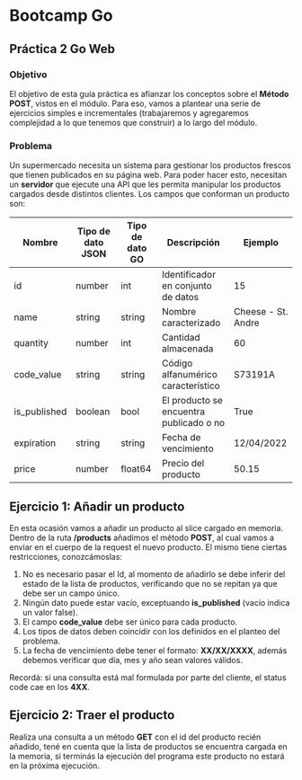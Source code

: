 # Bootcamp Go

## Práctica 2 Go Web

### Objetivo

El objetivo de esta guía práctica es afianzar los conceptos sobre el **Método POST**, vistos en el módulo. Para eso, vamos a plantear una serie de ejercicios simples e incrementales (trabajaremos y agregaremos complejidad a lo que tenemos que construir) a lo largo del módulo.

### Problema

Un supermercado necesita un sistema para gestionar los productos frescos que tienen publicados en su página web. Para poder hacer esto, necesitan un **servidor** que ejecute una API que les permita manipular los productos cargados desde distintos clientes. Los campos que conforman un producto son:

| Nombre       | Tipo de dato JSON | Tipo de dato GO | Descripción                          | Ejemplo              |
|--------------|-------------------|-----------------|--------------------------------------|----------------------|
| id           | number            | int             | Identificador en conjunto de datos   | 15                   |
| name         | string            | string          | Nombre caracterizado                | Cheese - St. Andre   |
| quantity     | number            | int             | Cantidad almacenada                 | 60                   |
| code_value   | string            | string          | Código alfanumérico característico  | S73191A              |
| is_published | boolean           | bool            | El producto se encuentra publicado o no | True             |
| expiration   | string            | string          | Fecha de vencimiento                | 12/04/2022           |
| price        | number            | float64         | Precio del producto                 | 50.15                |

## Ejercicio 1: Añadir un producto

En esta ocasión vamos a añadir un producto al slice cargado en memoria. Dentro de la ruta **/products** añadimos el método **POST**, al cual vamos a enviar en el cuerpo de la request el nuevo producto. El mismo tiene ciertas restricciones, conozcámoslas:

1. No es necesario pasar el Id, al momento de añadirlo se debe inferir del estado de la lista de productos, verificando que no se repitan ya que debe ser un campo único.
2. Ningún dato puede estar vacío, exceptuando **is_published** (vacío indica un valor false).
3. El campo **code_value** debe ser único para cada producto.
4. Los tipos de datos deben coincidir con los definidos en el planteo del problema.
5. La fecha de vencimiento debe tener el formato: **XX/XX/XXXX**, además debemos verificar que día, mes y año sean valores válidos.

Recordá: si una consulta está mal formulada por parte del cliente, el status code cae en los **4XX**.

## Ejercicio 2: Traer el producto

Realiza una consulta a un método **GET** con el id del producto recién añadido, tené en cuenta que la lista de productos se encuentra cargada en la memoria, si terminás la ejecución del programa este producto no estará en la próxima ejecución.